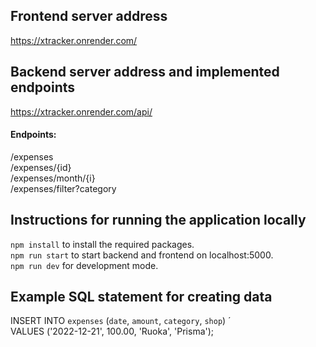 ## Frontend server address

https://xtracker.onrender.com/

## Backend server address and implemented endpoints

https://xtracker.onrender.com/api/

#### Endpoints:

/expenses  
/expenses/{id}  
/expenses/month/{i}  
/expenses/filter?category

## Instructions for running the application locally

`npm install` to install the required packages.  
`npm run start` to start backend and frontend on localhost:5000.  
`npm run dev` for development mode.

## Example SQL statement for creating data

INSERT INTO `expenses` (`date`, `amount`, `category`, `shop`) ´  
VALUES ('2022-12-21', 100.00, 'Ruoka', 'Prisma');
